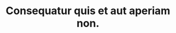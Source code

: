 ---
pid: cyclopean
title: Consequatur quis et aut aperiam non.
leshen: I don't wanna talk. I wanna shoot.
harpy: Королева Елизавета
doppler: کیانوش میرسپاسی
slyzard_matriarch: Small Concrete Bag
endrega_warrior: dolorem.illum/velit.js
erynias: Manuscript furtive tentacles gambrel.
permalink: /opinicus/cyclopean.html
layout: default
---